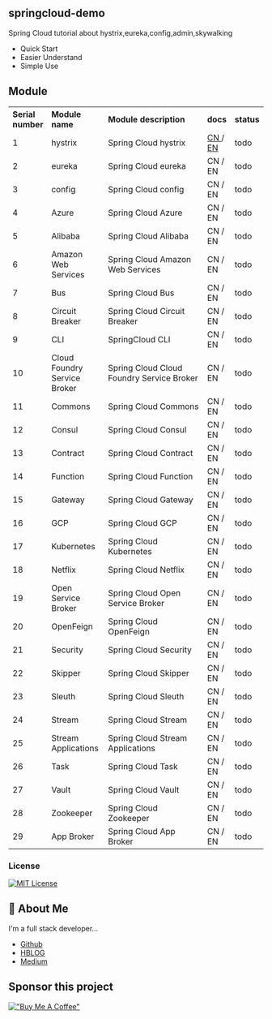 ## springcloud-demo

Spring Cloud  tutorial about hystrix,eureka,config,admin,skywalking

 - Quick Start
 - Easier Understand
 - Simple Use

## Module
<table>
<th align="left">Serial number</th> <th align="left" width="100px">Module name</th><th align="left" width="300px">Module description </th><th align="left">docs</th><th align="left"> status</th>
<tr><td>1</td><td>	hystrix</td><td>	Spring Cloud hystrix</td><td>	<a href="#">CN </a>/<a href="#"> EN</a></td><td>	todo</td></tr>
<tr><td>2</td><td>	eureka</td><td>	Spring Cloud eureka	</td><td>CN / EN</td><td>	todo</td></tr>
<tr><td>3</td><td>	config	</td><td>Spring Cloud config</td><td>	CN / EN	</td><td>todo</td></tr>
<tr><td>4</td><td>	Azure</td><td>	Spring Cloud Azure	</td><td>CN / EN</td><td>	todo</td></tr>
<tr><td>5</td><td>	Alibaba	</td><td>Spring Cloud Alibaba	</td><td>CN / EN</td><td>	todo</td></tr>
<tr><td>6</td><td>	Amazon Web Services </td><td>Spring Cloud Amazon Web Services</td><td>	CN / EN	</td><td>todo</td></tr>
<tr><td>7</td><td>	Bus	</td><td>Spring Cloud Bus</td><td>	CN / EN</td><td>	todo
<tr><td>8</td><td>	Circuit Breaker</td><td>	Spring Cloud Circuit Breaker</td><td>	CN / EN	</td><td>todo</td></tr>
<tr><td>9</td><td>	CLI</td><td>	SpringCloud CLI</td><td>	CN / EN	</td><td>todo</td></tr>
<tr><td>10</td><td>	Cloud Foundry Service Broker</td><td>	Spring Cloud Cloud Foundry Service Broker</td><td>	CN / EN	</td><td>todo</td></tr>
<tr><td>11</td><td>	Commons</td><td>	Spring Cloud Commons</td><td>	CN / EN	</td><td>todo</td></tr>
<tr><td>12</td><td>	Consul</td><td>	Spring Cloud Consul	</td><td>CN / EN	</td><td>todo</td></tr>
<tr><td>13</td><td>	Contract</td><td>	Spring Cloud Contract</td><td>	CN / EN	</td><td>todo</td></tr>
<tr><td>14</td><td>	Function</td><td>	Spring Cloud Function</td><td>	CN / EN	</td><td>todo</td></tr>
<tr><td>15</td><td>	Gateway</td><td>	Spring Cloud Gateway	</td><td>CN / EN	</td><td>todo</td></tr>
<tr><td>16</td><td>	GCP</td><td>	Spring Cloud GCP	</td><td>CN / EN</td><td>	todo</td></tr>
<tr><td>17</td><td>	Kubernetes</td><td>	Spring Cloud Kubernetes	</td><td>CN / EN	</td><td>todo</td></tr>
<tr><td>18</td><td>	Netflix</td><td>	Spring Cloud Netflix	</td><td>CN / EN	</td><td>todo</td></tr>
<tr><td>19</td><td>	Open Service Broker</td><td>	Spring Cloud Open Service Broker	</td><td>CN / EN	</td><td>todo</td></tr>
<tr><td>20</td><td>	OpenFeign</td><td>	Spring Cloud OpenFeign</td><td>	CN / EN</td><td>	todo</td></tr>
<tr><td>21</td><td>	Security</td><td>	Spring Cloud Security	</td><td>CN / EN	</td><td>todo</td></tr>
<tr><td>22</td><td>	Skipper</td><td>	Spring Cloud Skipper</td><td>	CN / EN</td><td>	todo</td></tr>
<tr><td>23</td><td>	Sleuth</td><td>	Spring Cloud Sleuth</td><td>	CN / EN	</td><td>todo</td></tr>
<tr><td>24</td><td>	Stream</td><td>	Spring Cloud Stream	</td><td>CN / EN	</td><td>todo</td></tr>
<tr><td>25</td><td>	Stream Applications</td><td> 	Spring Cloud Stream Applications</td><td>	CN / EN</td><td>	todo</td></tr>
<tr><td>26</td><td>	Task</td><td>	Spring Cloud Task	</td><td>CN / EN</td><td>	todo</td></tr>
<tr><td>27</td><td>	Vault</td><td>	Spring Cloud Vault</td><td>	CN / EN	</td><td>todo</td></tr>
<tr><td>28</td><td>	Zookeeper</td><td>	Spring Cloud Zookeeper</td><td>	CN / EN</td><td>	todo</td></tr>
<tr><td>29</td><td>	App Broker</td><td>	Spring Cloud App Broker</td><td>	CN / EN</td><td>	todo</td></tr>

</table>

### License

[![MIT License](https://img.shields.io/badge/License-MIT-green.svg)](http://opensource.org/licenses/MIT)

## 🚀 About Me
I'm a full stack developer...

- [Github](https://github.com/Harries)
- [HBLOG](http://www.liuhaihua.cn/)
- [Medium](https://jxausea.medium.com/)

## Sponsor this project

[!["Buy Me A Coffee"](https://www.buymeacoffee.com/assets/img/custom_images/orange_img.png)](https://buymeacoffee.com/harries)
